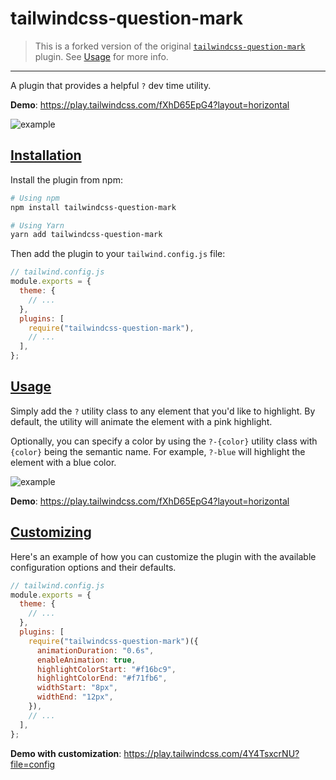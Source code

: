# tailwindcss-question-mark

> This is a forked version of the
original [`tailwindcss-question-mark`](https://github.com/GavinJoyce/tailwindcss-question-mark) plugin.
> See [Usage](#usage) for more info.

- - - -

A plugin that provides a helpful `?` dev time utility.

**Demo**: https://play.tailwindcss.com/fXhD65EpG4?layout=horizontal

![example](https://user-images.githubusercontent.com/2526/248293688-da86d4e7-0955-40fb-8fb2-f892b270a9a8.gif)

## [Installation](#installation "Goto Installation")

Install the plugin from npm:

```sh
# Using npm
npm install tailwindcss-question-mark

# Using Yarn
yarn add tailwindcss-question-mark
```

Then add the plugin to your `tailwind.config.js` file:

```js
// tailwind.config.js
module.exports = {
  theme: {
    // ...
  },
  plugins: [
    require("tailwindcss-question-mark"),
    // ...
  ],
};
```

## [Usage](#usage "Goto Usage")

Simply add the `?` utility class to any element that you'd like to highlight.
By default, the utility will animate the element with a pink highlight.

Optionally, you can specify a color by using the `?-{color}` utility class with `{color}` being the semantic name. For
example, `?-blue` will highlight the element with a blue color.

![example](https://i.ibb.co/LvXtxLG/twcssqm-colors.gif)

**Demo**: https://play.tailwindcss.com/fXhD65EpG4?layout=horizontal

## [Customizing](#customizing "Goto Customizing")

Here's an example of how you can customize the plugin with the available configuration options and their defaults.

```js
// tailwind.config.js
module.exports = {
  theme: {
    // ...
  },
  plugins: [
    require("tailwindcss-question-mark")({
      animationDuration: "0.6s",
      enableAnimation: true,
      highlightColorStart: "#f16bc9",
      highlightColorEnd: "#f71fb6",
      widthStart: "8px",
      widthEnd: "12px",
    }),
    // ...
  ],
};
```

**Demo with customization**: https://play.tailwindcss.com/4Y4TsxcrNU?file=config
